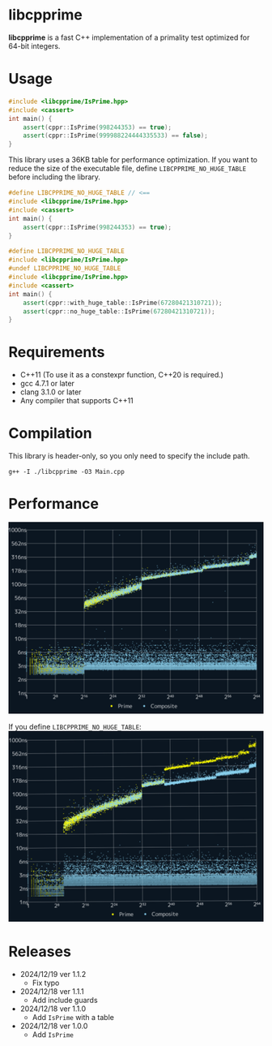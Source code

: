 # libcpprime

**libcpprime** is a fast C++ implementation of a primality test optimized for 64-bit integers.

# Usage

```cpp
#include <libcpprime/IsPrime.hpp>
#include <cassert>
int main() {
    assert(cppr::IsPrime(998244353) == true);
    assert(cppr::IsPrime(999988224444335533) == false);
}
```

This library uses a 36KB table for performance optimization.
If you want to reduce the size of the executable file, define `LIBCPPRIME_NO_HUGE_TABLE` before including the library.

```cpp
#define LIBCPPRIME_NO_HUGE_TABLE // <==
#include <libcpprime/IsPrime.hpp>
#include <cassert>
int main() {
    assert(cppr::IsPrime(998244353) == true);
}
```

```cpp
#define LIBCPPRIME_NO_HUGE_TABLE
#include <libcpprime/IsPrime.hpp>
#undef LIBCPPRIME_NO_HUGE_TABLE
#include <libcpprime/IsPrime.hpp>
#include <cassert>
int main() {
    assert(cppr::with_huge_table::IsPrime(67280421310721));
    assert(cppr::no_huge_table::IsPrime(67280421310721));
}
```

# Requirements

- C++11 (To use it as a constexpr function, C++20 is required.)
- gcc 4.7.1 or later
- clang 3.1.0 or later
- Any compiler that supports C++11

# Compilation

This library is header-only, so you only need to specify the include path.

```
g++ -I ./libcpprime -O3 Main.cpp
```

# Performance

![IsPrimeWithTable.png](./README/IsPrimeWithTable.png)

If you define `LIBCPPRIME_NO_HUGE_TABLE`:
![IsPrime.png](./README/IsPrime.png)

# Releases

- 2024/12/19 ver 1.1.2
  - Fix typo
- 2024/12/18 ver 1.1.1
  - Add include guards
- 2024/12/18 ver 1.1.0
  - Add `IsPrime` with a table
- 2024/12/18 ver 1.0.0
  - Add `IsPrime`
